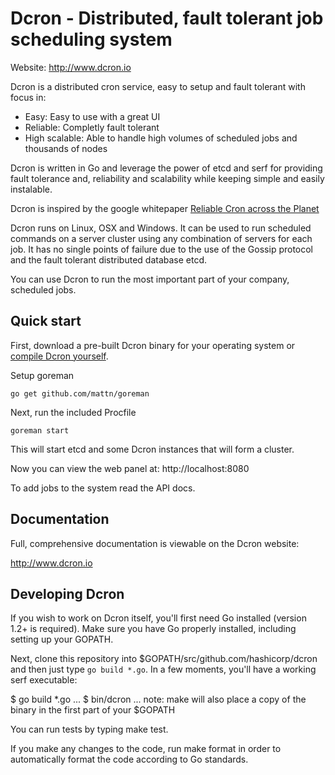 # Dcron - Distributed, fault tolerant job scheduling system

Website: http://www.dcron.io

Dcron is a distributed cron service, easy to setup and fault tolerant with focus in:

- Easy: Easy to use with a great UI
- Reliable: Completly fault tolerant
- High scalable: Able to handle high volumes of scheduled jobs and thousands of nodes

Dcron is written in Go and leverage the power of etcd and serf for providing fault tolerance and, reliability and scalability while keeping simple and easily instalable.

Dcron is inspired by the google whitepaper [Reliable Cron across the Planet](https://queue.acm.org/detail.cfm?id=2745840)

Dcron runs on Linux, OSX and Windows. It can be used to run scheduled commands on a server cluster using any combination of servers for each job. It has no single points of failure due to the use of the Gossip protocol and the fault tolerant distributed database etcd.

You can use Dcron to run the most important part of your company, scheduled jobs.

## Quick start

First, download a pre-built Dcron binary for your operating system or [compile Dcron yourself](#developing-dcron).

Setup goreman

`go get github.com/mattn/goreman`

Next, run the included Procfile

`goreman start`

This will start etcd and some Dcron instances that will form a cluster.

Now you can view the web panel at: http://localhost:8080

To add jobs to the system read the API docs.

## Documentation

Full, comprehensive documentation is viewable on the Dcron website:

http://www.dcron.io

## Developing Dcron

If you wish to work on Dcron itself, you'll first need Go installed (version 1.2+ is required). Make sure you have Go properly installed, including setting up your GOPATH.

Next, clone this repository into $GOPATH/src/github.com/hashicorp/dcron and then just type `go build *.go`. In a few moments, you'll have a working serf executable:

$ go build *.go
...
$ bin/dcron
...
note: make will also place a copy of the binary in the first part of your $GOPATH

You can run tests by typing make test.

If you make any changes to the code, run make format in order to automatically format the code according to Go standards.
